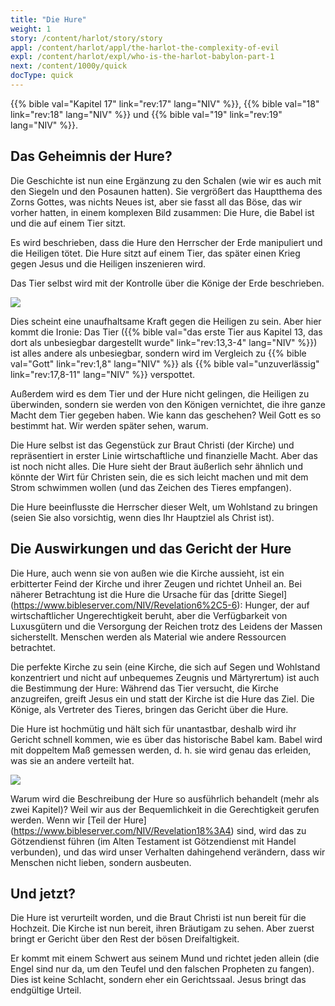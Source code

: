 ```yaml
---
title: "Die Hure"
weight: 1
story: /content/harlot/story/story
appl: /content/harlot/appl/the-harlot-the-complexity-of-evil
expl: /content/harlot/expl/who-is-the-harlot-babylon-part-1
next: /content/1000y/quick
docType: quick
---
```


{{% bible val="Kapitel 17" link="rev:17" lang="NIV" %}}, {{% bible val="18" link="rev:18" lang="NIV" %}} und {{% bible val="19" link="rev:19" lang="NIV" %}}.

## Das Geheimnis der Hure?

Die Geschichte ist nun eine Ergänzung zu den Schalen (wie wir es auch mit den Siegeln und den Posaunen hatten). Sie vergrößert das Hauptthema des Zorns Gottes, was nichts Neues ist, aber sie fasst all das Böse, das wir vorher hatten, in einem komplexen Bild zusammen: Die Hure, die Babel ist und die auf einem Tier sitzt.

Es wird beschrieben, dass die Hure den Herrscher der Erde manipuliert und die Heiligen tötet. Die Hure sitzt auf einem Tier, das später einen Krieg gegen Jesus und die Heiligen inszenieren wird.

Das Tier selbst wird mit der Kontrolle über die Könige der Erde beschrieben.

![](/images/Hure+Tier_de.jpg)

Dies scheint eine unaufhaltsame Kraft gegen die Heiligen zu sein. Aber hier kommt die Ironie: Das Tier ({{% bible val="das erste Tier aus Kapitel 13, das dort als unbesiegbar dargestellt wurde" link="rev:13,3-4" lang="NIV" %}}) ist alles andere als unbesiegbar, sondern wird im Vergleich zu {{% bible val="Gott" link="rev:1,8" lang="NIV" %}} als {{% bible val="unzuverlässig" link="rev:17,8-11" lang="NIV" %}} verspottet.

Außerdem wird es dem Tier und der Hure nicht gelingen, die Heiligen zu überwinden, sondern sie werden von den Königen vernichtet, die ihre ganze Macht dem Tier gegeben haben. Wie kann das geschehen? Weil Gott es so bestimmt hat. Wir werden später sehen, warum.

Die Hure selbst ist das Gegenstück zur Braut Christi (der Kirche) und repräsentiert in erster Linie wirtschaftliche und finanzielle Macht. Aber das ist noch nicht alles. Die Hure sieht der Braut äußerlich sehr ähnlich und könnte der Wirt für Christen sein, die es sich leicht machen und mit dem Strom schwimmen wollen (und das Zeichen des Tieres empfangen).

Die Hure beeinflusste die Herrscher dieser Welt, um Wohlstand zu bringen (seien Sie also vorsichtig, wenn dies Ihr Hauptziel als Christ ist).

## Die Auswirkungen und das Gericht der Hure

Die Hure, auch wenn sie von außen wie die Kirche aussieht, ist ein erbitterter Feind der Kirche und ihrer Zeugen und richtet Unheil an. Bei näherer Betrachtung ist die Hure die Ursache für das [dritte Siegel] (https://www.bibleserver.com/NIV/Revelation6%2C5-6): Hunger, der auf wirtschaftlicher Ungerechtigkeit beruht, aber die Verfügbarkeit von Luxusgütern und die Versorgung der Reichen trotz des Leidens der Massen sicherstellt. Menschen werden als Material wie andere Ressourcen betrachtet.

Die perfekte Kirche zu sein (eine Kirche, die sich auf Segen und Wohlstand konzentriert und nicht auf unbequemes Zeugnis und Märtyrertum) ist auch die Bestimmung der Hure: Während das Tier versucht, die Kirche anzugreifen, greift Jesus ein und statt der Kirche ist die Hure das Ziel. Die Könige, als Vertreter des Tieres, bringen das Gericht über die Hure.

Die Hure ist hochmütig und hält sich für unantastbar, deshalb wird ihr Gericht schnell kommen, wie es über das historische Babel kam. Babel wird mit doppeltem Maß gemessen werden, d. h. sie wird genau das erleiden, was sie an andere verteilt hat.

![](/images/Hure_de.jpg)

Warum wird die Beschreibung der Hure so ausführlich behandelt (mehr als zwei Kapitel)? Weil wir aus der Bequemlichkeit in die Gerechtigkeit gerufen werden. Wenn wir [Teil der Hure] (https://www.bibleserver.com/NIV/Revelation18%3A4) sind, wird das zu Götzendienst führen (im Alten Testament ist Götzendienst mit Handel verbunden), und das wird unser Verhalten dahingehend verändern, dass wir Menschen nicht lieben, sondern ausbeuten.

## Und jetzt?

Die Hure ist verurteilt worden, und die Braut Christi ist nun bereit für die Hochzeit. Die Kirche ist nun bereit, ihren Bräutigam zu sehen. Aber zuerst bringt er Gericht über den Rest der bösen Dreifaltigkeit.

Er kommt mit einem Schwert aus seinem Mund und richtet jeden allein (die Engel sind nur da, um den Teufel und den falschen Propheten zu fangen). Dies ist keine Schlacht, sondern eher ein Gerichtssaal. Jesus bringt das endgültige Urteil.
